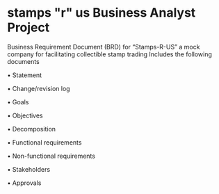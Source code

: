 # stamps "r" us Business Analyst Project
Business Requirement Document (BRD) for “Stamps-R-US” a mock company for facilitating collectible stamp trading
Includes the following documents

• Statement

• Change/revision log

•	Goals

•	Objectives

•	Decomposition

•	Functional requirements

•	Non-functional requirements

•	Stakeholders  

•	Approvals
